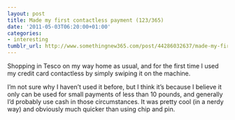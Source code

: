 ```yaml
---
layout: post
title: Made my first contactless payment (123/365)
date: '2011-05-03T06:20:00+01:00'
categories:
- interesting
tumblr_url: http://www.somethingnew365.com/post/44286032637/made-my-first-contactless-payment-123365
---
```

Shopping in Tesco on my way home as usual, and for the first time I used my credit card contactless by simply swiping it on the machine.

I’m not sure why I haven’t used it before, but I think it’s because I believe it only can be used for small payments of less than 10 pounds, and generally I’d probably use cash in those circumstances. It was pretty cool (in a nerdy way) and obviously much quicker than using chip and pin.

